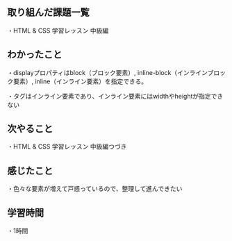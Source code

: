 ## 取り組んだ課題一覧
・HTML & CSS 学習レッスン 中級編

## わかったこと
・displayプロパティはblock（ブロック要素）, inline-block（インラインブロック要素）, inline（インライン要素）を指定できる。

・<a>タグはインライン要素であり、インライン要素にはwidthやheightが指定できない
## 次やること
・HTML & CSS 学習レッスン 中級編つづき
## 感じたこと
・色々な要素が増えて戸惑っているので、整理して進んできたい
## 学習時間
・1時間